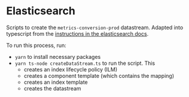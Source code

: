 # Elasticsearch

Scripts to create the `metrics-conversion-prod` datastream. Adapted into typescript from the [instructions in the elasticsearch docs](https://www.elastic.co/guide/en/elasticsearch/reference/current/set-up-a-data-stream.html).

To run this process, run:

- `yarn` to install necessary packages
- `yarn ts-node createDataStream.ts` to run the script. This
  - creates an index lifecycle policy (ILM)
  - creates a component template (which contains the mapping)
  - creates an index template
  - creates the datastream
